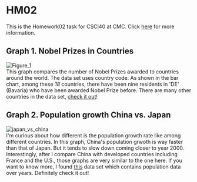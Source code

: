# HM02
This is the Homework02 task for CSCI40 at CMC. Click [here](https://github.com/mikeizbicki/cmc-csci040/tree/2020fall/hw_02) for more information.
## Graph 1. Nobel Prizes in Countries
![Figure_1](https://user-images.githubusercontent.com/70351653/95695116-5f0ef280-0bea-11eb-920f-9daf7451c84a.png)  
This graph compares the number of Nobel Prizes awarded to countries around the world. The data set uses country code. As shown in the bar chart, among these *18* countries, there have been nine residents in 'DE' (Bavaria) who have been awarded Nobel Prize before. There are many other countries in the data set, [check it out](http://api.nobelprize.org/v1/country.json )!
## Graph 2. Population growth China vs. Japan
![japan_vs_china](https://user-images.githubusercontent.com/70351653/95809446-a321f600-0cc3-11eb-9550-d46494d7b77f.png)  
I'm curious about how different is the population growth rate like among different countries. In this graph, China's population grwoth is way faster than that of Japan. But it tends to slow down coming closer to year 2000. Interestingly, after I compare China with developed countries including France and the U.S., those graphs are very similar to the one here. If you want to know more, I found [this](https://www.csdojo.io/data) data set which contains population data over years. Definitely check it out! 

